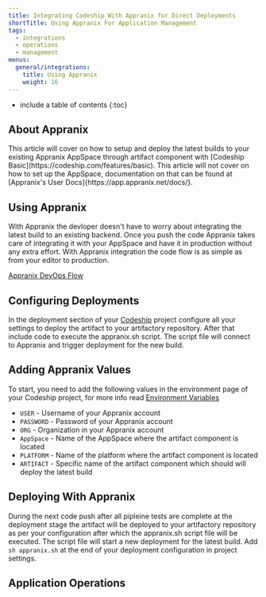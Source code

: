 ```yaml
---
title: Integrating Codeship With Appranix for Direct Deployments
shortTitle: Using Appranix For Application Management
tags:
  - integrations
  - operations
  - management
menus:
  general/integrations:
    title: Using Appranix
    weight: 16
---
```


* include a table of contents
{:toc}

## About Appranix

<div class="info-block">
This article will cover on how to setup and deploy the latest builds to your existing Appranix AppSpace through artifact component with [Codeship Basic](https://codeship.com/features/basic). This article will not cover on how to set up the AppSpace, documentation on that can be found at [Appranix's User Docs]{https://app.appranix.net/docs/}.
</div>

## Using Appranix

With Appranix the devloper doesn't have to worry about integrating the latest build to an existing backend.
Once you push the code Appranix takes care of integrating it with your AppSpace and have it in production without any extra effort. With Appranix integration the code flow is as simple as from your editor to production.

[Appranix DevOps Flow](documentation/images/integrations/appranix-code-flow.jpg)

## Configuring Deployments

In the deployment section of your [Codeship](https://codeship.com/) project configure all your settings to deploy the artifact to your artifactory repository.
After that include code to execute the appranix.sh script.
The script file will connect to Appranix and trigger deployment for the new build.

## Adding Appranix Values

To start, you need to add the following values in the environment page of your Codeship project, for more info read [Environment Variables](https://documentation.codeship.com/basic/builds-and-configuration/set-environment-variables/)

- `USER` - Username of your Appranix account
- `PASSWORD` - Password of your Appranix account
- `ORG` - Organization in your Appranix account
- `AppSpace` - Name of the AppSpace where the artifact component is located
- `PLATFORM` - Name of the platform where the artifact component is located
- `ARTIFACT` - Specific name of the artifact component which should will deploy the latest build

## Deploying With Appranix

During the next code push after all pipleine tests are complete at the deployment stage the artifact will be deployed to your artifactory repository as per your configuration after which the appranix.sh script file will be executed. The script file will start a new deployment for the latest build.
Add `sh appranix.sh` at the end of your deployment configuration in project settings.

## Application Operations
